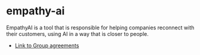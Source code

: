 # empathy-ai
EmpathyAI is a tool that is responsible for helping companies reconnect with their customers, using AI in a way that is closer to people.

- [Link to Group agreements](shttps://docs.google.com/document/d/14_bsqThCkkyjvd1LZWg2wrHoUktR2cDNpusndMI0CXs/edit)
